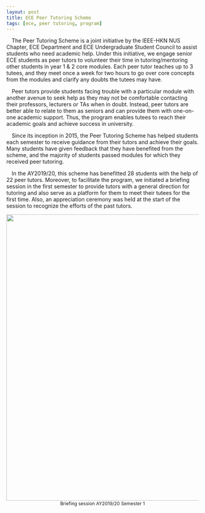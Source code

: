```yaml
---
layout: post
title: ECE Peer Tutoring Scheme
tags: [ece, peer tutoring, program]
---
```


&emsp;The Peer Tutoring Scheme is a joint initiative by the IEEE-HKN NUS Chapter, ECE Department and ECE Undergraduate Student Council to assist students who need academic help. Under this initiative, we engage senior ECE students as peer tutors to volunteer their time in tutoring/mentoring other students in year 1 & 2 core modules. Each peer tutor teaches up to 3 tutees, and they meet once a week for two hours to go over core concepts from the modules and clarify any doubts the tutees may have. 

&emsp;Peer tutors provide students facing trouble with a particular module with another avenue to seek help as they may not be comfortable contacting their professors, lecturers or TAs when in doubt. Instead, peer tutors are better able to relate to them as seniors and can provide them with one-on-one academic support. Thus, the program enables tutees to reach their academic goals and achieve success in university. 

&emsp;Since its inception in 2015, the Peer Tutoring Scheme has helped students each semester to receive guidance from their tutors and achieve their goals. Many students have given feedback that they have benefited from the scheme, and the majority of students passed modules for which they received peer tutoring. 

&emsp;In the AY2019/20, this scheme has benefitted 28 students with the help of 22 peer tutors. Moreover, to facilitate the program, we initiated a briefing session in the first semester to provide tutors with a general direction for tutoring and also serve as a platform for them to meet their tutees for the first time. Also, an appreciation ceremony was held at the start of the session to recognize the efforts of the past tutors. 

<div style="text-align:center">
    <img src="/news/img/2019/2019-08-29-ECE-Peer-Tutoring-Briefing-Session.png" width="750">
  <div style="text-align:center; font-size: 12px">Briefing session AY2019/20 Semester 1</div>
</div>